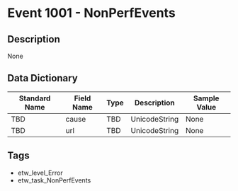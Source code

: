 # Event 1001 - NonPerfEvents

## Description
None

## Data Dictionary
|Standard Name|Field Name|Type|Description|Sample Value|
|---|---|---|---|---|
|TBD|cause|TBD|UnicodeString|None|None|
|TBD|url|TBD|UnicodeString|None|None|

## Tags
* etw_level_Error
* etw_task_NonPerfEvents